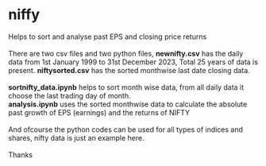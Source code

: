 # niffy
Helps to sort and analyse past EPS and closing price returns
<br><br>
There are two csv files and two python files, <strong>newnifty.csv</strong> has the daily data from 1st January 1999 to 31st December 2023, Total 25 years of data is present.
<strong>niftysorted.csv</strong> has the sorted monthwise last date closing data.
<br><br>
<strong>sortnifty_data.ipynb</strong> helps to sort month wise data, from all daily data it choose the last trading day of month.
<br>
<strong>analysis.ipynb</strong> uses the sorted monthwise data to calculate the absolute past growth of EPS (earnings) and the returns of NIFTY
<br><br>
And ofcourse the python codes can be used for all types of indices and shares, nifty data is just an example here.
<br><br>
Thanks
